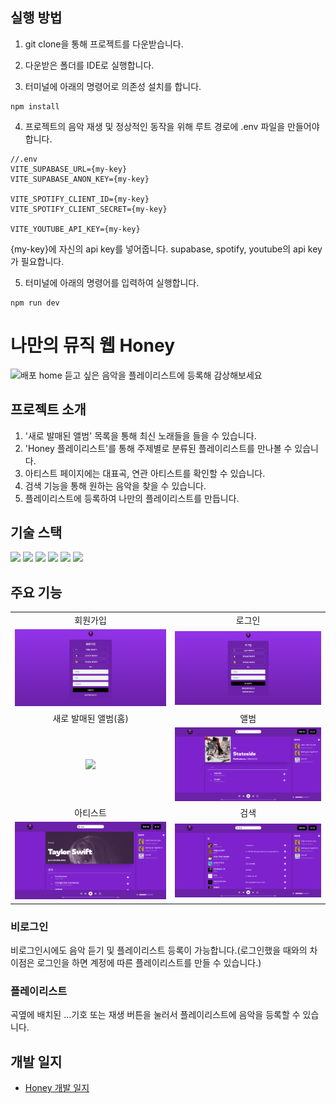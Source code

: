 ## 실행 방법

1. git clone을 통해 프로젝트를 다운받습니다.

2. 다운받은 폴더를 IDE로 실행합니다.

3. 터미널에 아래의 명령어로 의존성 설치를 합니다.

```
npm install
```

4. 프로젝트의 음악 재생 및 정상적인 동작을 위해 루트 경로에 .env 파일을 만들어야합니다.

```
//.env
VITE_SUPABASE_URL={my-key}
VITE_SUPABASE_ANON_KEY={my-key}

VITE_SPOTIFY_CLIENT_ID={my-key}
VITE_SPOTIFY_CLIENT_SECRET={my-key}

VITE_YOUTUBE_API_KEY={my-key}
```

{my-key}에 자신의 api key를 넣어줍니다. supabase, spotify, youtube의 api key가 필요합니다.

5. 터미널에 아래의 명령어를 입력하여 실행합니다.

```
npm run dev
```

# 나만의 뮤직 웹 Honey

<img width="1280" alt="배포 home" src="public/images/assets/홈.png"/>
듣고 싶은 음악을 플레이리스트에 등록해 감상해보세요

## 프로젝트 소개

1. '새로 발매된 앨범' 목록을 통해 최신 노래들을 들을 수 있습니다.
2. 'Honey 플레이리스트'를 통해 주제별로 분류된 플레이리스트를 만나볼 수 있습니다.
3. 아티스트 페이지에는 대표곡, 연관 아티스트를 확인할 수 있습니다.
4. 검색 기능을 통해 원하는 음악을 찾을 수 있습니다.
5. 플레이리스트에 등록하여 나만의 플레이리스트를 만듭니다.

## 기술 스택

<div>
<img  src="https://img.shields.io/badge/react-61DAFB?style=for-the-badge&logo=react&logoColor=white"/>  
<img  src="https://img.shields.io/badge/vite-646CFF?style=for-the-badge&logo=vite&logoColor=white"/>
<img  src="https://img.shields.io/badge/typescript-3178C6?style=for-the-badge&logo=typescript&logoColor=white"/>
<img  src="https://img.shields.io/badge/tailwindcss-06B6D4?style=for-the-badge&logo=tailwindCSS&logoColor=white"/>
<img  src="https://img.shields.io/badge/zustand-black?style=for-the-badge&logo=zustand&logoColor=white"/>
<img  src="https://img.shields.io/badge/supabase-3FCF8E?style=for-the-badge&logo=supabase&logoColor=white"/>
</div>

## 주요 기능

 <table>
    <tr>
      <td align="center">회원가입</td>
      <td align="center">로그인</td>
    </tr>
    <tr>
      <td align="center"><img src="public/images/assets/회원가입.png" /></td>
      <td align="center"><img src="public/images/assets/로그인.png" /></td>
    </tr>
    <tr>
      <td align="center">새로 발매된 앨범(홈)</td>
      <td align="center">앨범</td>
    </tr>
    <tr>
      <td align="center"><img src="public/images/assets/홈.png" /></td>
      <td align="center"><img src="public/images/assets/앨범.png" /></td>
    </tr>
    <tr>
      <td align="center">아티스트</td>
      <td align="center">검색</td>
    </tr>
    <tr>
      <td align="center"><img src="public/images/assets/아티스트.png" /></td>
          <td align="center"><img src="public/images/assets/검색.png" /></td>
    </tr>
   
   
 </table>

### 비로그인

비로그인시에도 음악 듣기 및 플레이리스트 등록이 가능합니다.(로그인했을 때와의 차이점은 로그인을 하면 계정에 따른 플레이리스트를 만들 수 있습니다.)

### 플레이리스트

곡옆에 배치된 ...기호 또는 재생 버튼을 눌러서 플레이리스트에 음악을 등록할 수 있습니다.

## 개발 일지

- [Honey 개발 일지](https://keen-blue-f02.notion.site/Honey-bae4439c30c44725ad8b61d85ccf9c00)
